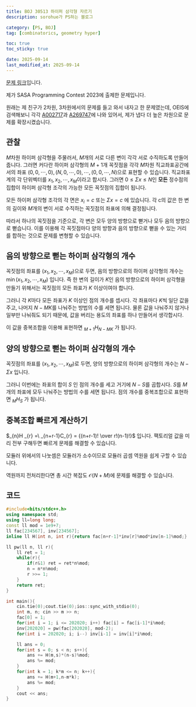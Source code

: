 ```yaml
---
title: BOJ 30513 하이퍼 삼각형 자르기
description: sorohue가 PS하는 블로그

category: [PS, BOJ]
tag: [combinatorics, geometry hyper]

toc: true
toc_sticky: true

date: 2025-09-14
last_modified_at: 2025-09-14
---
```


[문제 링크](https://boj.kr/30513)입니다.

제가 SASA Programming Contest 2023에 출제한 문제입니다.

원래는 제 친구가 2차원, 3차원에서의 문제를 들고 와서 내자고 한 문제였는데, OEIS에 검색해보니 각각 [A002717](https://oeis.org/A002717)과 [A269747](https://oeis.org/A269747)에 나와 있어서, 제가 냅다 더 높은 차원으로 문제를 확장시켰습니다.

## 관찰

$M$차원 하이퍼 삼각형을 주물러서, $M$개의 서로 다른 변이 각각 서로 수직하도록 만들어줍니다. 그러면 커다란 하이퍼 삼각형의 $M+1$개 꼭짓점을 각각 $M$차원 직교좌표공간에서의 좌표 $(0,0,\cdots,0),(N,0,\cdots,0),\cdots,(0,0,\cdots,N)$으로 표현할 수 있습니다. 직교좌표계의 각 단위벡터를 $x_1, x_2, \cdots , x_M$이라고 합시다. 그러면 $0 \le \Sigma x \le N$인 **모든** 정수점의 집합이 하이퍼 삼각형 조각의 가능한 모든 꼭짓점의 집합이 됩니다.

모든 하이퍼 삼각형 조각의 각 면은 $x_i = c$ 또는 $\Sigma x = c$ 에 있습니다. 각 c의 값은 한 변의 길이와 $M$개의 변이 서로 수직하는 꼭짓점의 좌표에 의해 결정됩니다.

따라서 하나의 꼭짓점을 기준으로, 각 변은 모두 양의 방향으로 뻗거나 모두 음의 방향으로 뻗습니다. 이를 이용해 각 꼭짓점마다 양의 방향과 음의 방향으로 뻗을 수 있는 거리를 합하는 것으로 문제를 변형할 수 있습니다.

## 음의 방향으로 뻗는 하이퍼 삼각형의 개수

꼭짓점의 좌표를 $(x_1, x_2, \cdots, x_M)$으로 두면, 음의 방향으로의 하이퍼 삼각형의 개수는 $\min(x_1, x_2, \cdots, x_M)$ 입니다. 즉 한 변의 길이가 $K$인 음의 방향으로의 하이퍼 삼각형을 만들기 위해서는 꼭짓점의 모든 좌표가 $K$ 이상이여야 합니다.

그러니 각 $K$마다 모든 좌표가 $K$ 이상인 점의 개수를 셉시다. 각 좌표마다 $K$씩 일단 값을 주고, 나머지 $N-MK$를 나눠주는 방법의 수를 세면 됩니다. 물론 값을 나눠주지 않거나 일부만 나눠줘도 되기 때문에, 값을 버리는 용도의 좌표를 하나 만들어서 생각합시다.

이 값을 중복조합을 이용해 표현하면 $_{M+1} H _{N-MK}$ 가 됩니다.

## 양의 방향으로 뻗는 하이퍼 삼각형의 개수

꼭짓점의 좌표를 $(x_1, x_2, \cdots, x_M)$로 두면, 양의 방향으로의 하이퍼 삼각형의 개수는 $N-\Sigma x$ 입니다.

그러니 이번에는 좌표의 합이 $S$ 인 점의 개수를 세고 거기에 $N-S$를 곱합시다. $S$를 $M$개의 좌표에 모두 나눠주는 방법의 수를 세면 됩니다. 점의 개수를 중복조합으로 표현하면 $_{M} H _{S}$ 가 됩니다.

## 중복조합 빠르게 계산하기

$_{n}H _{r} =\  _{n+r-1}C_{r} = {(n+r-1)! \over r!(n-1)!}$ 입니다. 팩토리얼 값을 미리 전부 구해두면 빠르게 문제를 해결할 수 있습니다.

모듈러 위에서의 나눗셈은 모듈러가 소수이므로 모듈러 곱셈 역원을 쉽게 구할 수 있습니다.

역원까지 전처리한다면 총 시간 복잡도 $\mathcal{O}(N+M)$에 문제를 해결할 수 있습니다.

## 코드

```cpp
#include<bits/stdc++.h>
using namespace std;
using ll=long long;
const ll mod = 1e9+7;
ll fac[234567], inv[234567];
inline ll H(int n, int r){return fac[n+r-1]*inv[r]%mod*inv[n-1]%mod;}

ll pw(ll n, ll r){
	ll ret = 1;
	while(r){
		if(r&1) ret = ret*n%mod;
		n = n*n%mod;
		r >>= 1;
	}
	return ret;
}

int main(){
	cin.tie(0);cout.tie(0);ios::sync_with_stdio(0);
	int m, n; cin >> m >> n;
	fac[0] = 1;
	for(int i = 1; i <= 202020; i++) fac[i] = fac[i-1]*i%mod;
	inv[202020] = pw(fac[202020], mod-2);
	for(int i = 202020; i; i--) inv[i-1] = inv[i]*i%mod;

	ll ans = 0;
	for(int s = 0; s < n; s++){
		ans += H(m,s)*(n-s)%mod;
		ans %= mod;
	}
	for(int k = 1; k*m <= n; k++){
        ans += H(m+1,n-m*k);
        ans %= mod;
    }
	cout << ans;
}
```